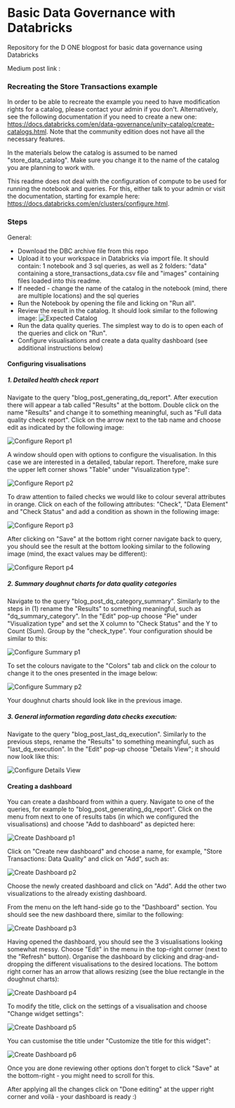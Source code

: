 # Basic Data Governance with Databricks
Repository for the D ONE blogpost for basic data governance using Databricks

Medium post link : 

### Recreating the Store Transactions example

In order to be able to recreate the example you need to have modification rights for a catalog, please contact your admin if you don't. Alternatively, see the following documentation if you need to create a new one: https://docs.databricks.com/en/data-governance/unity-catalog/create-catalogs.html. Note that the community edition does not have all the necessary features.

In the materials below the catalog is assumed to be named "store_data_catalog". Make sure you change it to the name of the catalog you are planning to work with.

This readme does not deal with the configuration of compute to be used for running the notebook and queries. For this, either talk to your admin or visit the documentation, starting for example here: https://docs.databricks.com/en/clusters/configure.html.

### Steps

General:
* Download the DBC archive file from this repo
* Upload it to your workspace in Databricks via import file. It should contain: 1 notebook and 3 sql queries, as well as 2 folders: "data" containing a store_transactions_data.csv file and "images" containing files loaded into this readme.
* If needed - change the name of the catalog in the notebook (mind, there are multiple locations) and the sql queries
* Run the Notebook by opening the file and licking on "Run all".
* Review the result in the catalog. It should look similar to the following image:
![Expected Catalog](./images/expected_catalog.png)
* Run the data quality queries. The simplest way to do is to open each of the queries and click on "Run".
* Configure visualisations and create a data quality dashboard (see additional instructions below)

#### Configuring visualisations

##### 1. Detailed health check report
Navigate to the query "blog_post_generating_dq_report". After execution there will appear a tab called "Results" at the bottom. Double click on the name "Results" and change it to something meaningful, such as "Full data quality check report". Click on the arrow next to the tab name and choose edit as indicated by the following image:

![Configure Report p1](./images/configure_table_p1.png)

A window should open with options to configure the visualisation. In this case we are interested in a detailed, tabular report. Therefore, make sure the upper left corner shows "Table" under "Visualization type":

![Configure Report p2](./images/configure_table_p2.png)

To draw attention to failed checks we would like to colour several attributes in orange. Click on each of the following attributes: "Check", "Data Element" and "Check Status" and add a condition as shown in the following image: 

![Configure Report p3](./images/configure_table_p3.png)

After clicking on "Save" at the bottom right corner navigate back to query, you should see the result at the bottom looking similar to the following image (mind, the exact values may be different):

![Configure Report p4](./images/configure_table_p4.png)

##### 2. Summary doughnut charts for data quality categories 
Navigate to the query "blog_post_dq_category_summary". Similarly to the steps in (1) rename the "Results" to something meaningful, such as "dq_summary_category". In the "Edit" pop-up choose "Pie" under "Visualization type" and set the X column to "Check Status" and the Y to Count (Sum). Group by the "check_type". Your configuration should be similar to this:

![Configure Summary p1](./images/configure_doughnut_p1.png)

To set the colours navigate to the "Colors" tab and click on the colour to change it to the ones presented in the image below:

![Configure Summary p2](./images/configure_doughnut_p2.png)

Your doughnut charts should look like in the previous image.

##### 3. General information regarding data checks execution:
Navigate to the query "blog_post_last_dq_execution". Similarly to the previous steps, rename the "Results" to something meaningful, such as "last_dq_execution". In the "Edit" pop-up choose "Details View"; it should now look like this:

![Configure Details View](./images/configure_detail_view.png)

#### Creating a dashboard

You can create a dashboard from within a query. Navigate to one of the queries, for example to "blog_post_generating_dq_report". Click on the menu from next to one of results tabs (in which we configured the visualisations) and choose "Add to dashboard" as depicted here:

![Create Dashboard p1](./images/create_dashboard_p1.png)

Click on "Create new dashboard" and choose a name, for example, "Store Transactions: Data Quality" and click on "Add", such as:

![Create Dashboard p2](./images/create_dashboard_p2.png)

Choose the newly created dashboard and click on "Add".
Add the other two visualizations to the already existing dashboard.

From the menu on the left hand-side go to the "Dashboard" section. You should see the new dashboard there, similar to the following:

![Create Dashboard p3](./images/create_dashboard_p3.png)

Having opened the dashboard, you should see the 3 visualisations looking somewhat messy. Choose "Edit" in the menu in the top-right corner (next to the "Refresh" button). Organise the dashboard by clicking and drag-and-dropping the different visualisations to the desired locations. The bottom right corner has an arrow that allows resizing (see the blue rectangle in the doughnut charts):

![Create Dashboard p4](./images/create_dashboard_p4.png)

To modify the title, click on the settings of a visualisation and choose "Change widget settings":

![Create Dashboard p5](./images/create_dashboard_p5.png)

You can customise the title under "Customize the title for this widget":

![Create Dashboard p6](./images/create_dashboard_p6.png)

Once you are done reviewing other options don't forget to click "Save" at the bottom-right - you might need to scroll for this.

After applying all the changes click on "Done editing" at the upper right corner and voilà - your dashboard is ready :)